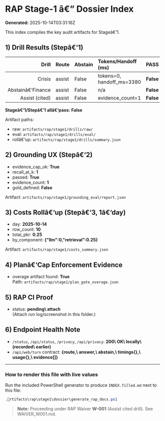 ﻿# RAP Stage-1 â€” Dossier Index

**Generated:** 2025-10-14T03:31:16Z

This index compiles the key audit artifacts for Stageâ€‘1.

## 1) Drill Results (Stepâ€‘1)

| Drill | Route | Abstain | Tokens/Handoff (ms) | PASS |
|------:|:------|:--------|:--------------------|:-----|
| Crisis | assist | False | tokens=0, handoff_ms=3380 | **False** |
| Abstainâ€‘Finance | assist | False | n/a | **False** |
| Assist (cited) | assist | False | evidence_count=1 | **False** |

**Stageâ€‘1/Stepâ€‘1 allâ€‘pass:** **False**

Artifact paths:
- raw: `artifacts/rap/stage1/drills/raw/`
- eval: `artifacts/rap/stage1/drills/eval/`
- rollâ€‘up: `artifacts/rap/stage1/drills/summary.json`

## 2) Grounding UX (Stepâ€‘2)

- evidence_cap_ok: **True**
- recall_at_k: **1**
- passed: **True**
- evidence_count: **1**
- gold_defined: **False**

Artifact: `artifacts/rap/stage1/grounding_eval/report.json`

## 3) Costs Rollâ€‘up (Stepâ€‘3, 1â€‘day)

- day: **2025-10-14**
- row_count: **10**
- total_pkr: **0\.25**
- by_component: **\{"llm":0,"retrieval":0\.25}**

Artifact: `artifacts/rap/stage1/costs_summary.json`

## 4) Planâ€‘Cap Enforcement Evidence

- overage artifact found: **True**  
Path: `artifacts/rap/stage1/plan_gate_overage.json`

## 5) RAP CI Proof

- status: **pending\ attach**  
(Attach run log/screenshot in this folder.)

## 6) Endpoint Health Note

- `/status`, `/api/status`, `/privacy`, `/api/privacy`: **200\ OK\ locally\ \(recorded\ earlier\)**
- `/api/web/turn` contract: **\{route,\ answer,\ abstain,\ timings\{},\ usage\{},\ evidence\[]}**

---

### How to render this file with live values
Run the included PowerShell generator to produce `INDEX.filled.md` next to this file:

```powershell
.rtifacts\rap\stage1\dossier\generate_rap_docs.ps1
```

> **Note:** Proceeding under RAP Waiver **W-001** (Assist cited drill). See WAIVER_W001.md.
